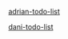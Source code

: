 [adrian-todo-list](https://mrdanielharka.github.io/angular-course/practice/todoList.html)

[dani-todo-list](https://mrdanielharka.github.io/angular-course/practice/hw/todo.html)
